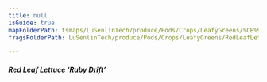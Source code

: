 ```yaml
---
title: null
isGuide: true
mapFolderPath: tsmaps/LuSenlinTech/produce/Pods/Crops/LeafyGreens/%CE%9E%20RedLeafLettuceRubyDrift
fragsFolderPath: LuSenlinTech/produce/Pods/Crops/LeafyGreens/RedLeafLettuceRubyDrift_frags

---
```



<!-- tsGuideRenderComment {"guide":{"id":"yGB1aN1CI","path":"LuSenlinTech/produce/Pods/Crops/LeafyGreens","fragmentFolderPath":"LuSenlinTech/produce/Pods/Crops/LeafyGreens/RedLeafLettuceRubyDrift_frags"},"fragment":{"id":"yGB1aN1CI","topLevelMapKey":"yG9lJ1021X","mapKeyChain":"yG9lJ1021X","guideID":"yGB1aN0Dt","guidePath":"c:/GitHub/MuddySpud/MuddySpud.github.io/tsmaps/LuSenlinTech/produce/Pods/Crops/LeafyGreens/RedLeafLettuceRubyDrift.tspod","chartKey":"yG9lJ1021X","isLeaf":false,"options":[{"id":"yGB1aZ0JT","option":"Ruby Drift - a deeper dive","order":1,"isAncillary":true}]}} -->

##### Red Leaf Lettuce ‘Ruby Drift’

